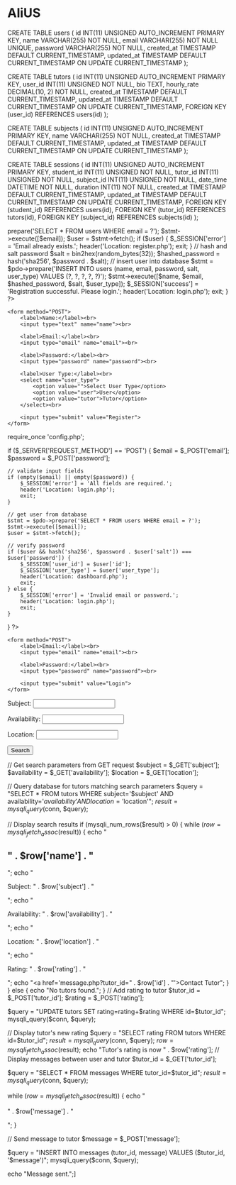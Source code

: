 # AliUS
CREATE TABLE users (
    id INT(11) UNSIGNED AUTO_INCREMENT PRIMARY KEY,
    name VARCHAR(255) NOT NULL,
    email VARCHAR(255) NOT NULL UNIQUE,
    password VARCHAR(255) NOT NULL,
    created_at TIMESTAMP DEFAULT CURRENT_TIMESTAMP,
    updated_at TIMESTAMP DEFAULT CURRENT_TIMESTAMP ON UPDATE CURRENT_TIMESTAMP
);

CREATE TABLE tutors (
    id INT(11) UNSIGNED AUTO_INCREMENT PRIMARY KEY,
    user_id INT(11) UNSIGNED NOT NULL,
    bio TEXT,
    hourly_rate DECIMAL(10, 2) NOT NULL,
    created_at TIMESTAMP DEFAULT CURRENT_TIMESTAMP,
    updated_at TIMESTAMP DEFAULT CURRENT_TIMESTAMP ON UPDATE CURRENT_TIMESTAMP,
    FOREIGN KEY (user_id) REFERENCES users(id)
);

CREATE TABLE subjects (
    id INT(11) UNSIGNED AUTO_INCREMENT PRIMARY KEY,
    name VARCHAR(255) NOT NULL,
    created_at TIMESTAMP DEFAULT CURRENT_TIMESTAMP,
    updated_at TIMESTAMP DEFAULT CURRENT_TIMESTAMP ON UPDATE CURRENT_TIMESTAMP
);

CREATE TABLE sessions (
    id INT(11) UNSIGNED AUTO_INCREMENT PRIMARY KEY,
    student_id INT(11) UNSIGNED NOT NULL,
    tutor_id INT(11) UNSIGNED NOT NULL,
    subject_id INT(11) UNSIGNED NOT NULL,
    date_time DATETIME NOT NULL,
    duration INT(11) NOT NULL,
    created_at TIMESTAMP DEFAULT CURRENT_TIMESTAMP,
    updated_at TIMESTAMP DEFAULT CURRENT_TIMESTAMP ON UPDATE CURRENT_TIMESTAMP,
    FOREIGN KEY (student_id) REFERENCES users(id),
    FOREIGN KEY (tutor_id) REFERENCES tutors(id),
    FOREIGN KEY (subject_id) REFERENCES subjects(id)
);
<?php
session_start();

require_once 'config.php';

if ($_SERVER['REQUEST_METHOD'] == 'POST') {
    $name = $_POST['name'];
    $email = $_POST['email'];
    $password = $_POST['password'];
    $user_type = $_POST['user_type'];

    // validate input fields
    if (empty($name) || empty($email) || empty($password) || empty($user_type)) {
        $_SESSION['error'] = 'All fields are required.';
        header('Location: register.php');
        exit;
    }

    // check if email already exists in the database
    $stmt = $pdo->prepare('SELECT * FROM users WHERE email = ?');
    $stmt->execute([$email]);
    $user = $stmt->fetch();

    if ($user) {
        $_SESSION['error'] = 'Email already exists.';
        header('Location: register.php');
        exit;
    }

    // hash and salt password
    $salt = bin2hex(random_bytes(32));
    $hashed_password = hash('sha256', $password . $salt);

    // insert user into database
    $stmt = $pdo->prepare('INSERT INTO users (name, email, password, salt, user_type) VALUES (?, ?, ?, ?, ?)');
    $stmt->execute([$name, $email, $hashed_password, $salt, $user_type]);

    $_SESSION['success'] = 'Registration successful. Please login.';
    header('Location: login.php');
    exit;
}
?>

<!DOCTYPE html>
<html>
<head>
    <title>Register</title>
</head>
<body>
    <?php if (isset($_SESSION['error'])): ?>
        <div><?php echo $_SESSION['error']; ?></div>
        <?php unset($_SESSION['error']); ?>
    <?php endif; ?>

    <form method="POST">
        <label>Name:</label><br>
        <input type="text" name="name"><br>

        <label>Email:</label><br>
        <input type="email" name="email"><br>

        <label>Password:</label><br>
        <input type="password" name="password"><br>

        <label>User Type:</label><br>
        <select name="user_type">
            <option value="">Select User Type</option>
            <option value="user">User</option>
            <option value="tutor">Tutor</option>
        </select><br>

        <input type="submit" value="Register">
    </form>
</body>
</html>
<?php
session_start();

require_once 'config.php';

if ($_SERVER['REQUEST_METHOD'] == 'POST') {
    $email = $_POST['email'];
    $password = $_POST['password'];

    // validate input fields
    if (empty($email) || empty($password)) {
        $_SESSION['error'] = 'All fields are required.';
        header('Location: login.php');
        exit;
    }

    // get user from database
    $stmt = $pdo->prepare('SELECT * FROM users WHERE email = ?');
    $stmt->execute([$email]);
    $user = $stmt->fetch();

    // verify password
    if ($user && hash('sha256', $password . $user['salt']) === $user['password']) {
        $_SESSION['user_id'] = $user['id'];
        $_SESSION['user_type'] = $user['user_type'];
        header('Location: dashboard.php');
        exit;
    } else {
        $_SESSION['error'] = 'Invalid email or password.';
        header('Location: login.php');
        exit;
    }
}
?>

<!DOCTYPE html>
<html>
<head>
    <title>Login</title>
</head>
<body>
    <?php if (isset($_SESSION['error'])): ?>
        <div><?php echo $_SESSION['error']; ?></div>
        <?php unset($_SESSION['error']); ?>
    <?php endif; ?>

    <form method="POST">
        <label>Email:</label><br>
        <input type="email" name="email"><br>

        <label>Password:</label><br>
        <input type="password" name="password"><br>

        <input type="submit" value="Login">
    </form>
</body>
</html>
<form method="GET" action="search.php">
  <label for="subject">Subject:</label>
  <input type="text" name="subject" id="subject" required>

  <label for="availability">Availability:</label>
  <input type="text" name="availability" id="availability" required>

  <label for="location">Location:</label>
  <input type="text" name="location" id="location" required>

  <button type="submit">Search</button>
</form>
// Get search parameters from GET request
$subject = $_GET['subject'];
$availability = $_GET['availability'];
$location = $_GET['location'];

// Query database for tutors matching search parameters
$query = "SELECT * FROM tutors WHERE subject='$subject' AND availability='$availability' AND location='$location'";
$result = mysqli_query($conn, $query);

// Display search results
if (mysqli_num_rows($result) > 0) {
  while ($row = mysqli_fetch_assoc($result)) {
    echo "<h2>" . $row['name'] . "</h2>";
    echo "<p>Subject: " . $row['subject'] . "</p>";
    echo "<p>Availability: " . $row['availability'] . "</p>";
    echo "<p>Location: " . $row['location'] . "</p>";
    echo "<p>Rating: " . $row['rating'] . "</p>";
    echo "<a href='message.php?tutor_id=" . $row['id'] . "'>Contact Tutor</a>";
  }
} else {
  echo "No tutors found.";
}
// Add rating to tutor
$tutor_id = $_POST['tutor_id'];
$rating = $_POST['rating'];

$query = "UPDATE tutors SET rating=rating+$rating WHERE id=$tutor_id";
mysqli_query($conn, $query);

// Display tutor's new rating
$query = "SELECT rating FROM tutors WHERE id=$tutor_id";
$result = mysqli_query($conn, $query);
$row = mysqli_fetch_assoc($result);
echo "Tutor's rating is now " . $row['rating'];
// Display messages between user and tutor
$tutor_id = $_GET['tutor_id'];

$query = "SELECT * FROM messages WHERE tutor_id=$tutor_id";
$result = mysqli_query($conn, $query);

while ($row = mysqli_fetch_assoc($result)) {
  echo "<p>" . $row['message'] . "</p>";
}

// Send message to tutor
$message = $_POST['message'];

$query = "INSERT INTO messages (tutor_id, message) VALUES ($tutor_id, '$message')";
mysqli_query($conn, $query);

echo "Message sent.";]
